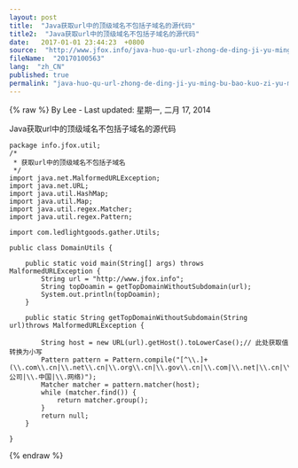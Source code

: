 ```yaml
---
layout: post
title:  "Java获取url中的顶级域名不包括子域名的源代码"
title2:  "Java获取url中的顶级域名不包括子域名的源代码"
date:   2017-01-01 23:44:23  +0800
source:  "http://www.jfox.info/java-huo-qu-url-zhong-de-ding-ji-yu-ming-bu-bao-kuo-zi-yu-ming-de-yuan-dai-ma.html"
fileName:  "20170100563"
lang:  "zh_CN"
published: true
permalink: "java-huo-qu-url-zhong-de-ding-ji-yu-ming-bu-bao-kuo-zi-yu-ming-de-yuan-dai-ma.html"
---
```

{% raw %}
By Lee - Last updated: 星期一, 二月 17, 2014

Java获取url中的顶级域名不包括子域名的源代码

    
    package info.jfox.util;
    /*
     * 获取url中的顶级域名不包括子域名
     */
    import java.net.MalformedURLException;
    import java.net.URL;
    import java.util.HashMap;
    import java.util.Map;
    import java.util.regex.Matcher;
    import java.util.regex.Pattern;
    
    import com.ledlightgoods.gather.Utils;
    
    public class DomainUtils {
    
    	public static void main(String[] args) throws MalformedURLException {
    		String url = "http://www.jfox.info";
    		String topDoamin = getTopDomainWithoutSubdomain(url);
    		System.out.println(topDoamin);
    	}
    
    	public static String getTopDomainWithoutSubdomain(String url)throws MalformedURLException {
    
    		String host = new URL(url).getHost().toLowerCase();// 此处获取值转换为小写
    		Pattern pattern = Pattern.compile("[^\\.]+(\\.com\\.cn|\\.net\\.cn|\\.org\\.cn|\\.gov\\.cn|\\.com|\\.net|\\.cn|\\.org|\\.cc|\\.me|\\.tel|\\.mobi|\\.asia|\\.biz|\\.info|\\.name|\\.tv|\\.hk|\\.公司|\\.中国|\\.网络)");
    		Matcher matcher = pattern.matcher(host);
    		while (matcher.find()) {
    			return matcher.group();
    		}
    		return null;
    	}
    
    }
{% endraw %}
